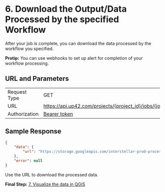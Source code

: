 
# 6. Download the Output/Data Processed by the specified Workflow  

After your job is complete, you can download the data processed by the workflow you specified. 

**Protip:** You can use webhooks to set up alert for completion of your workflow processing. 

## URL and Parameters

|   |   |
|---|---|
 Request  Type | GET | 
 URL | https://api.up42.com/projects/{project_id}/jobs/{job_id}/tasks/{task_id}/downloads/results| | 
 Authorization | [Bearer token](https://geospatialapis.stoplight.io/docs/processing-satellite-imagery-using-up42-apis/scgg70a0ykpet-2-generate-a-bearer-token-and-copy-its-value) | 




## Sample Response
```json
{
    "data": {
        "url": "https://storage.googleapis.com/interstellar-prod-processing-artifacts/01db9695-6991-48e7-b45f-be0217354198/01db9695-6991-48e7-b45f-be0217354198-3270721306/output.tgz?GoogleAccessId=prod-application-cluster@interstellar-prod-env.iam.gserviceaccount.com&Expires=1654277798&Signature=iMTEH%2FSgD9uKVQusPlK3PELFljTnNIZBfRci2m0FHoN0HHV125zPR%2Bn16%2FAyxIldRHfU%2B51vQx8KspR88yr5ESZEqf725coEBFJTSOwjI6%2Bbb2v%2BhLXvXVwhdU7KKTWiPNs38x%2FiSXJGXBOj%2Baiufq6GyoqLZq4gfTPVWqmrCiQsaP61EIwudr7LSDhAnxWAUeo%2FZCgzMlnZR%2FJMMqyI%2FKEgNTXgUgV3i0x%2Fjg48Vy%2FoshM%2B02%2F77GBXZhOHBYrsE8rK72k8FC543Z6NV7n4Sf0oZvu2LwX7IHb6qLl7VJVvccCoNqLm0h3pCp32wt0qo9FEgOS1ohO73aGbL9Ytag%3D%3D"
    },
    "error": null
}

```

Use the URL to download the processed data. 

**Final Step:** [7. Visualize the data in QGIS](Download-QGIS-and-Visualize-the-Downloaded-Data.md) 